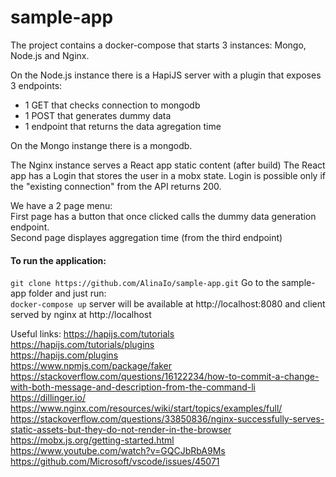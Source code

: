 # sample-app

The project contains a docker-compose that starts 3 instances: Mongo, Node.js and Nginx.

On the Node.js instance there is a HapiJS server with a plugin that exposes 3 endpoints:
- 1 GET that checks connection to mongodb
- 1 POST that generates dummy data
- 1 endpoint that returns the data agregation time

On the Mongo instange there is a mongodb.

The Nginx instance serves a React app static content (after build)
The React app has a Login that stores the user in a mobx state. Login is possible only if the "existing connection" from the API returns 200.

We have a 2 page menu:  
First page has a button that once clicked calls the dummy data generation endpoint.  
Second page displayes aggregation time (from the third endpoint)  

#### To run the application:  
```git clone https://github.com/AlinaIo/sample-app.git```
Go to the sample-app folder and just run:  
```docker-compose up```
server will be available at http://localhost:8080
and client served by nginx at http://localhost

Useful links:
https://hapijs.com/tutorials  
https://hapijs.com/tutorials/plugins  
https://hapijs.com/plugins  
https://www.npmjs.com/package/faker  
https://stackoverflow.com/questions/16122234/how-to-commit-a-change-with-both-message-and-description-from-the-command-li  
https://dillinger.io/  
https://www.nginx.com/resources/wiki/start/topics/examples/full/  
https://stackoverflow.com/questions/33850836/nginx-successfully-serves-static-assets-but-they-do-not-render-in-the-browser  
https://mobx.js.org/getting-started.html  
https://www.youtube.com/watch?v=GQCJbRbA9Ms  
https://github.com/Microsoft/vscode/issues/45071  
